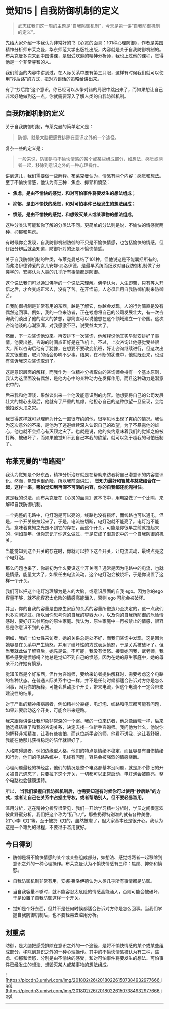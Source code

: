 # 觉知15 | 自我防御机制的定义

> 武志红我们这一周的主题是“自我防御机制”，今天是第一讲“自我防御机制的定义”。

先给大家介绍一本我认为非常好的书《心灵的面具：101种心理防御》，作者是美国精神分析师布莱克曼，华东师范大学出版社出版，内容就是关于自我防御机制的。布莱克曼多次来到中国讲课，是很受欢迎的精神分析师，我也上过他的课程，觉得他是一个非常睿智的人。

我们前面的内容中讲到过，在人际关系中要有第三只眼，这样有时候我们就可以使用“抄后路”的方式，把对方谈话的策略给讲出来。

有了“抄后路”这个意识，你已经可以从争对错的局限中跳出来了，而如果想让自己非常好地做到这一点，你就需要深入了解人类的自我防御机制。

## 自我防御机制的定义

关于自我防御机制，布莱克曼的简单定义是：

> 防御，就是大脑把感受排除在意识之外的一个途径。

复杂一些的定义是：

> 一般来说，防御是将不愉快情感的某个或某些组成部分，如想法、感觉或两者一起，移除到意识之外的一种心理操作。

讲到这儿，我们需要做一些解释。布莱克曼认为，情感有两个内容：感觉和想法。至于不愉快情感，他认为有三种：焦虑、抑郁和愤怒：

* **焦虑，是由不愉快的感觉，和对可怕事件将要发生的想法组成；** 

* **抑郁，是由不愉快的感觉，和对可怕事件已经发生的想法组成；** 

* **愤怒，是由不愉快的感觉，和想毁灭某人或某事物的想法组成。** 

这种分类法可能和你了解的分类法不同。更简单的分法则是说，不愉快的情感就两种，抑郁和焦虑。

有时候你会发现，自我防御机制防御的不只是不愉快情感，也包括愉快的情感，但仔细分辨后就会知道，防御针对的还是不愉快情感。

关于自我防御机制的种类，布莱克曼总结了101种，但他说这是不能囊括所有的，而弗洛伊德钟爱的女儿安娜·弗洛伊德，是最早系统而细致对自我防御机制做了分类学的，安娜认为人类的几乎所有事情都是防御。

这个说法我们可以通过佛学的一个说法来理解。佛学认为，人生即苦，只有等人开悟之后，才会变成正常人，没有了苦。在开悟前，人必须启用自我防御机制来防御苦。

自我防御机制是非常有用的东西，越是了解它，你越会发现，人的行为简直是没有偶然这回事。例如，我的一位来访者，正在考虑将自己的公司发展壮大，有一次咨询我们谈出了他的宏大的梦想，那简直可以说他想在这个领域建立一个帝国。这次咨询他谈的心潮澎湃，对我感激不已，说受益太大了。

然而，下一次咨询他没来。再安排下一次咨询，他解释说他其实早就安排好了事情，他要出差，咨询的时间点正好是在飞机上。不过，上次咨询让他感觉受益很大，所以咨询后他有了犹豫，在想要不要改变航班，好让咨询继续进行，但这次出差又很重要，取消的话会影响不少事。结果，在不断的犹豫中，他就既没来，也没有告诉我这次咨询取消了。

这是意识层面的解释，而我作为一位精神分析取向的咨询师会持有一个基本原则，我认为这里面没有偶然，是他内心中的某种动力在发挥作用，而且这种动力是潜意识中的。

后来我和他深谈，果然谈出来一个他没能意识到的内容。他想要将自己的公司发展壮大的雄心出现后，他就有了严重的焦虑，他担心自己的这种欲望一旦呈现，会给他招致灭顶之灾。

我觉得这样就可以理解为什么一直很守约的他，很罕见地出现了爽约的情况。我认为这次意外的不来，是他为了逃避继续深入认识自己的欲望，为了不暴露他的雄心，他也就不会担心有灭顶之灾了。也就是说，他的爽约意味着我们的觉知之旅被打断、被破坏了，而如果他觉知不到自己本我的欲望，就可以免于超我的可怕压制了。

## 布莱克曼的“电路图”

我认为觉知是个好东西，精神分析治疗就是在帮助来访者将自己潜意识的内容意识化。然而，觉知也很危险，所以我前面讲过， **觉知力最好和智慧与慈悲结合在一起，这样一来，哪怕觉知到再深不可测的内容，你的自我都还能兜得住。**

这是我的说法，而布莱克曼在《心灵的面具》这本书中，用电路做了一个比喻，来解释自我防御机制。

一个完整的电路中，电灯泡是可以亮的，线路也没有损坏，而线路也可以通电，但是，一个开关被拉起来了，于是，电流被切断，电灯泡就不能亮了。电灯泡不能亮，意味着觉知之光照不到它的存在，而这个开关，可能是你很早之前就拉起来的，例如童年，但你忘记了你这么做过，于是它成了潜意识中的一个自我防御的机关。

当能觉知到这个开关的存在时，你就可以拉下这个开关，让电流流动，最终点亮这个电灯泡。

那么问题也来了，你最初为什么要设这个开关呢？通常是因为电路中的电流，也就是情感，能量太大了，如果任由电流流动，这个电灯泡会被烧坏，于是你设置了这样一个开关。

我们可以把这个电灯泡理解为是人的大脑，或意识层面的自我 ego。因为你的ego容量不够，就不能容忍太危险的情感高能涌入，否则 ego 可能会被破坏。

并且，你的自我的容量是由原生家庭的关系的容量所塑造乃至决定的，这一点我们也多次阐述过。所以当你思考你的自我的容器大小，以及你的自我所防御的危险情感时，要好好去参照你的原生家庭。我认为，原生家庭中一再被禁止的情感，很容易是你意识不到的东西。

例如，我的一位女性来访者，她的关系总是处不好，而我们咨询中发现，这是因为她容易在关系中产生愤怒，并用了破坏性的方式表达愤怒，于是关系被破坏了。但当我就此做了解释后，她先是说，不可能，我没有愤怒。接着她问我，武老师，我那些感受是愤怒吗？她总是觉知不到自己的愤怒，因为在她的原生家庭中，她的母亲不允许她有愤怒。

觉知虽然是个好东西，但作为咨询师，要给来访者提供解释时，需要考虑这个电路的各种状态。在普通人际关系中也一样，并不是任何时候都适合告诉对方你是怎么回事，因为你的解释，可能会启动那个开关，带来电流，但这个电流不一定会带来建设性的结果。

对于严重的精神疾病患者，例如精神分裂症，电灯泡、线路和电压都可能有问题，如果非要启动这个开关，可能会带来短路。

我来跟你讲讲让我印象非常深的一个案。我的一位来访者，他总像幽魂一样，后来他选择结束了和我的咨询关系，决定去找一位新手咨询师。我问他为什么，他说你的解释非常精准，让我有些害怕，而这位新手咨询师，他看不透我，这让我舒服，我能在他那儿获得稳定的陪伴就很好了。

人格障碍患者，例如边缘型人格，他们的特点是情绪不稳定，而且容易有自伤情绪和行为，他们的电路系统中，电线有问题，容易会被强烈的情感烧断。

心理问题最轻的神经症，他们的情况是整个电路都基本没问题，就是那个陈旧的开关被自己遗忘了，只要拉下这个开关，一切都可以正常启动，电灯泡会被照亮，整个电路也会健康运转。

所以， **当我们掌握自我防御机制后，也需要知道有时候你可以使用“抄后路”的方式，或者让自己在关系中占据主导权，或者帮助别人，但不要轻易滥用。**

滥用分析，这在精神分析界很常见，我们一开始学习精神分析时，学员之间很喜欢彼此野蛮分析，我们把这个称为“扔飞刀”，那些扔得特别准的就有各种美誉，如“小李飞刀”等。至于被扔飞刀的，虽然被虐了，但大家基本还是很开心。我认为这是一个难免的过程，不要过于滥用就好。

## 今日得到

* 防御是将不愉快情感的某个或某些组成部分，如想法、感觉或两者一起移除到意识之外的一种心理操作。布莱克曼认为不愉快情感有三种：焦虑、抑郁和愤怒。

* 自我防御机制非常有用，安娜·弗洛伊德认为人类几乎所有事情都是防御。

* 当自我容量不够时，就不能容忍太危险的情感高能涌入，否则可能会被破坏，于是设置了自我防御这样一个开关。

* 觉知是个好东西，但并不是任何时候都适合告诉对方你是怎么回事。当我们掌握自我防御机制后，也不要轻易去滥用分析。

## 划重点

防御，是大脑把感受排除在意识之外的一个途径，是将不愉快情感的某个或某些组成部分，移除到意识之外的一种心理操作。其中的不愉快情感被认为有三种，焦虑、抑郁和愤怒，分别是由不愉快的感受，和对可怕事件将要发生的想法、可怕事件已经发生的想法、想毁灭某人或某事物的想法组成。

![https://piccdn3.umiwi.com/img/201802/26/201802261507384932977666.jpg](https://piccdn3.umiwi.com/img/201802/26/201802261507384932977666.jpg)

---
